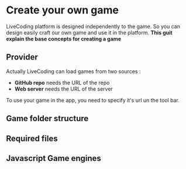 # Create your own game

LiveCoding platform is designed independently to the game.
So you can design easily craft our own game and use it in the platform.
**This guit explain the base concepts for creating a game**

## Provider

Actually LiveCoding can load games from two sources :
* **GitHub repo** needs the URL of the repo
* **Web server** needs the URL of the server

To use your game in the app, you need to specify it's url un the tool bar.

## Game folder structure

## Required files

## Javascript Game engines